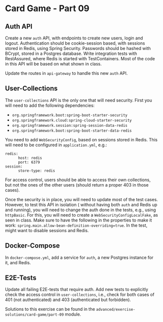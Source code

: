 # Card Game - Part 09

## Auth API

Create a new `auth` API, with endpoints to create new users, login and logout. Authentication should be cookie-session
based, with sessions stored in Redis, using Spring Security. Passwords should be hashed with BCrypt, stored in a
Postgres database. Write integration tests with RestAssured, where Redis is started with TestContainers. Most of the
code in this API will be based on what shown in class.

Update the routes in `api-gateway` to handle this new `auth` API.

## User-Collections

The `user-collections` API is the only one that will need security. First you will need to add the following
dependencies:

* `org.springframework.boot:spring-boot-starter-security`
* `org.springframework.cloud:spring-cloud-starter-security`
* `org.springframework.session:spring-session-data-redis`
* `org.springframework.boot:spring-boot-starter-data-redis`

You need to add `WebSecurityConfig`, based on sessions stored in Redis. This will need to be configured
in `application.yml`, e.g.:

```
redis:
      host: redis
      port: 6379
session:
      store-type: redis
``` 

For access control, users should be able to access their own collections, but not the ones of the other users (should
return a proper 403 in those cases).

Once the security is in place, you will need to update most of the test cases. However, to test this API in isolation (
without having both `auth` and Redis up and running), you will need to change the auth done in the tests, e.g.,
using `httpBasic`. For this, you will need to create a `WebSecurityConfigLocalFake`, as seen in class. Make sure to have
the following in the properties to make it work:
`spring.main.allow-bean-definition-overriding=true`. In the test, might want to disable sessions and Redis.

## Docker-Compose

In `docker-compose.yml`, add a service for `auth`, a new Postgres instance for it, and Redis.

## E2E-Tests

Update all failing E2E-tests that require auth. Add new tests to explicitly check the access control
in `user-collections`, i.e., check for both cases of 401 (not authenticated) and 403 (authenticated but forbidden).

Solutions to this exercise can be found in the
`advanced/exercise-solutions/card-game/part-09` module.

